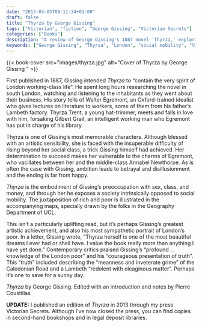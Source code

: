 ```yaml
---
date: "2013-03-05T09:11:34+01:00"
draft: false
title: "Thyrza by George Gissing"
tags: ["Victorian", "fiction", "George Gissing", "Victorian Secrets"]
categories: ["Books"]
description: "A review of George Gissing's 1887 novel 'Thyrza,' exploring London working-class life through the story of hat-trimmer Thyrza Trent who falls for Oxford-educated Walter Egremont. Discover Gissing's sympathetic yet bleak portrait of social mobility and class barriers."
keywords: ["George Gissing", "Thyrza", "London", "social mobility", "Victorian social realism", "working-class novel", "Victorian poverty", "Pierre Coustillas"]
---
```


{{< book-cover src="images/thyrza.jpg" alt="Cover of Thyrza by George Gissing " >}}

First published in 1887, Gissing intended _Thyrza_ to “contain the very spirit of London working-class life”. He spent long hours researching the novel in south London, watching and listening to the inhabitants as they went about their business.  His story tells of Walter Egremont, an Oxford-trained idealist who gives lectures on literature to workers, some of them from his father’s Lambeth factory. Thyrza Trent, a young hat-trimmer, meets and falls in love with him, forsaking Gilbert Grail, an intelligent working man who Egremont has put in charge of his library.

Thyrza is one of Gissing’s most memorable characters. Although blessed with an artistic sensibility, she is faced with the insuperable difficulty of rising beyond her social class, a trick Gissing himself had achieved. Her determination to succeed makes her vulnerable to the charms of Egremont, who vacillates between her and the middle-class Annabel Newthorpe. As is often the case with Gissing, ambition leads to betrayal and disillusionment and the ending is far from happy.

_Thyrza_ is the embodiment of Gissing’s preoccupation with sex, class, and money, and through her he exposes a society intrinsically opposed to social mobility. The juxtaposition of rich and poor is illustrated in the accompanying maps, specially drawn by the folks in the Geography Department of UCL.

This isn’t a particularly uplifting read, but it’s perhaps Gissing’s greatest artistic achievement, and also his most sympathetic portrait of London’s poor. In a letter, Gissing wrote, “Thyrza herself is one of the most beautiful dreams I ever had or shall have. I value the book really more than anything I have yet done.” Contemporary critics praised Gissing’s “profound ... knowledge of the London poor” and his “courageous presentation of truth”. This “truth” included describing the “meanness and inveterate grime” of the Caledonian Road and a Lambeth “redolent with oleaginous matter”. Perhaps it’s one to save for a sunny day.

_Thyrza_ by George Gissing. Edited with an introduction and notes by Pierre Coustillas

**UPDATE:** I published an edition of _Thyrza_ in 2013 through my press Victorian Secrets. Although I’ve now closed the press, you can find copies in second-hand bookshops and in legal deposit libraries.